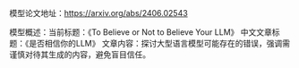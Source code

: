 模型论文地址：https://arxiv.org/abs/2406.02543

模型概述：当前标题：《To Believe or Not to Believe Your LLM》
中文文章标题：《是否相信你的LLM》
文章内容：探讨大型语言模型可能存在的错误，强调需谨慎对待其生成的内容，避免盲目信任。
